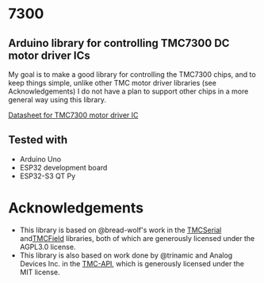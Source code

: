 # 7300
## Arduino library for controlling TMC7300 DC motor driver ICs

My goal is to make a good library for controlling the TMC7300 chips, and to keep things simple, unlike other TMC motor driver libraries (see Acknowledgements) I do not have a plan to support other chips in a more general way using this library.

 [Datasheet for TMC7300 motor driver IC](https://www.analog.com/media/en/technical-documentation/data-sheets/TMC7300_datasheet_rev1.08.pdf)

## Tested with
* Arduino Uno
* ESP32 development board
* ESP32-S3 QT Py

# Acknowledgements
* This library is based on @bread-wolf's work in the [TMCSerial](https://github.com/bread-wolf/TMCSerial) and[TMCField](https://github.com/bread-wolf/TMCField) libraries, both of which are generously licensed under the AGPL3.0 license.
* This library is also based on work done by @trinamic and Analog Devices Inc. in the [TMC-API](https://github.com/trinamic/TMC-API/tree/master), which is generously licensed under the MIT license.
